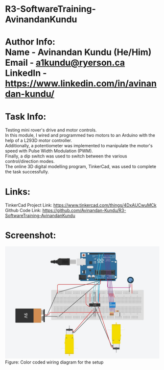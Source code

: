 # R3-SoftwareTraining-AvinandanKundu
# Author Info: <br> Name - Avinandan Kundu (He/Him) <br> Email - a1kundu@ryerson.ca <br> LinkedIn - https://www.linkedin.com/in/avinandan-kundu/


# Task Info:
Testing mini rover's drive and motor controls. <br>
In this module, I wired and programmed two motors to an Arduino with the help of a L293D motor controller. <br>
Additionally, a potentiometer was implemented to manipulate the motor's speed with Pulse Width Modulation (PWM).<br>
Finally, a dip switch was used to switch between the various control/direction modes.<br>
The online 3D digital modelling program, TinkerCad, was used to complete the task successfully.

# Links:
TinkerCad Project Link: https://www.tinkercad.com/things/4DxAUCwuMCk <br>
Github Code Link: https://github.com/Avinandan-Kundu/R3-SoftwareTraining-AvinandanKundu

# Screenshot:
![](images/Color-Coded-Wiring-Diagram.JPG)
Figure: Color coded wiring diagram for the setup
